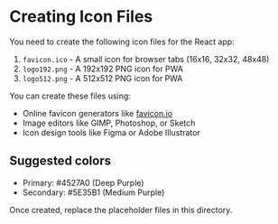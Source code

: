 # Creating Icon Files

You need to create the following icon files for the React app:

1. `favicon.ico` - A small icon for browser tabs (16x16, 32x32, 48x48)
2. `logo192.png` - A 192x192 PNG icon for PWA
3. `logo512.png` - A 512x512 PNG icon for PWA

You can create these files using:
- Online favicon generators like [favicon.io](https://favicon.io/)
- Image editors like GIMP, Photoshop, or Sketch
- Icon design tools like Figma or Adobe Illustrator

## Suggested colors
- Primary: #4527A0 (Deep Purple)
- Secondary: #5E35B1 (Medium Purple)

Once created, replace the placeholder files in this directory. 